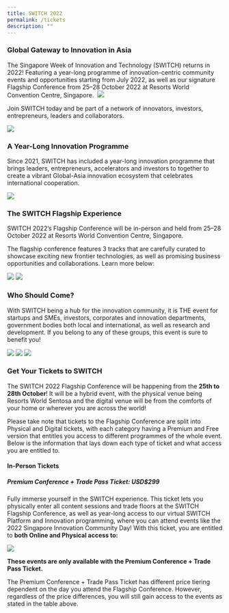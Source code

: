 ```yaml
---
title: SWITCH 2022
permalink: /tickets
description: ""
---
```

### Global Gateway to Innovation in Asia
The Singapore Week of Innovation and Technology (SWITCH) returns in 2022! Featuring a year-long programme of innovation-centric community events and opportunities starting from July 2022, as well as our signature Flagship Conference from 25–28 October 2022 at Resorts World Convention Centre, Singapore. 
![](/images/SWITCH%202022%20Landing%20Page/SWITCH%20Components%20Infographic%20(2400%20×%201600%20px).png)

Join SWITCH today and be part of a network of innovators, investors, entrepreneurs, leaders and collaborators.

![](/images/SWITCH%202022%20Landing%20Page/SWITCH%202022%20Landing%20Page%20Intro.jpg)

### A Year-Long Innovation Programme 

Since 2021, SWITCH has included a year-long innovation programme that brings leaders, entrepreneurs, accelerators and investors to together to create a vibrant Global-Asia innovation ecosystem that celebrates international cooperation.

![](/images/SWITCH%202022%20Landing%20Page/SWITCH%20Timeline.png)

### The SWITCH Flagship Experience
SWITCH 2022’s Flagship Conference will be in-person and held from 25–28 October 2022 at Resorts World Convention Centre, Singapore. 

  

The flagship conference features 3 tracks that are carefully curated to showcase exciting new frontier technologies, as well as promising business opportunities and collaborations. Learn more below:

![](/images/SWITCH%202022%20Landing%20Page/SWITCH%20Pillars%201.png)
![](/images/SWITCH%202022%20Landing%20Page/SWITCH%20Pillars%202.png)

### Who Should Come? 
With SWITCH being a hub for the innovation community, it is THE event for startups and SMEs, investors, corporates and innovation departments, government bodies both local and international, as well as research and development. If you belong to any of these groups, this event is sure to benefit you!

![](/images/SWITCH%202022%20Landing%20Page/SWITCH%20Audiences%201.png)
![](/images/SWITCH%202022%20Landing%20Page/SWITCH%20Audiences%202.png)
![](/images/SWITCH%202022%20Landing%20Page/SWITCH%20Audiences%203.png)

### Get Your Tickets to SWITCH
The SWITCH 2022 Flagship Conference will be happening from the **25th to 28th October**! It will be a hybrid event, with the physical venue being Resorts World Sentosa and the digital venue will be from the comforts of your home or wherever you are across the world! 

  

Please take note that tickets to the Flagship Conference are split into Physical and Digital tickets, with each category having a Premium and Free version that entitles you access to different programmes of the whole event. Below is the information that lays down each type of ticket and what access you are entitled to.

#### In-Person Tickets 
##### Premium Conference + Trade Pass Ticket: USD$299 
Fully immerse yourself in the SWITCH experience. This ticket lets you physically enter all content sessions and trade floors at the SWITCH Flagship Conference, as well as year-long access to our virtual SWITCH Platform and Innovation programming, where you can attend events like the 2022 Singapore Innovation Community Day! With this ticket, you are entitled to **both Online and Physical access to:**

![](/images/SWITCH%202022%20Landing%20Page/Premium%20Conference%20&%20Trade%20Pass%20Ticket%20$299%20.png)

**These events are only available with the Premium Conference + Trade Pass Ticket.**

 
The Premium Conference + Trade Pass Ticket has different price tiering dependent on the day you attend the Flagship Conference. However, regardless of the price differences, you will still gain access to the events as stated in the table above.
